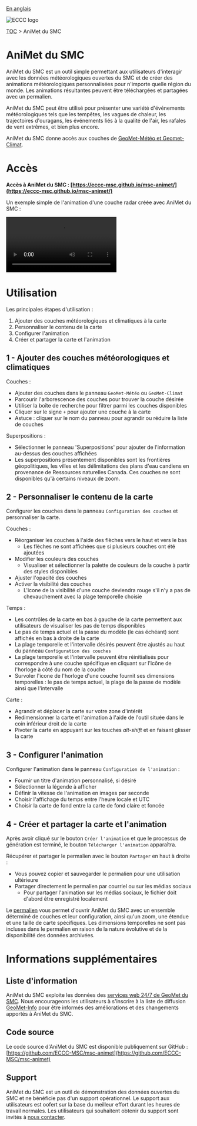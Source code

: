 [En anglais](readme_en.md)

![ECCC logo](../img_eccc-logo.png)

[TOC](../readme_fr.md) > AniMet du SMC

# AniMet du SMC

AniMet du SMC est un outil simple permettant aux utilisateurs d'interagir avec les données météorologiques ouvertes du SMC et de créer des animations météorologiques personnalisées pour n'importe quelle région du monde. Les animations résultantes peuvent être téléchargées et partagées avec un permalien.

AniMet du SMC peut être utilisé pour présenter une variété d'événements météorologiques tels que les tempêtes, les vagues de chaleur, les trajectoires d'ouragans, les événements liés à la qualité de l'air, les rafales de vent extrêmes, et bien plus encore.

AniMet du SMC donne accès aux couches de [GeoMet-Météo et Geomet-Climat](../msc-geomet/readme_fr.md).

# Accès

**Accès à AniMet du SMC : [https://eccc-msc.github.io/msc-animet/](https://eccc-msc.github.io/msc-animet/)**

Un exemple simple de l'animation d'une couche radar créée avec AniMet du SMC :

<video controls>
  <source src="https://collaboration.cmc.ec.gc.ca/cmc/cmos/public_doc/msc-animet/MSC-AniMet_Radar-Pluie_Sud-Ontario_20230323T0830Z.mp4" type="video/mp4">
</video>

# Utilisation

Les principales étapes d'utilisation :

1. Ajouter des couches météorologiques et climatiques à la carte
2. Personnaliser le contenu de la carte
3. Configurer l'animation
4. Créer et partager la carte et l'animation

## 1 - Ajouter des couches météorologiques et climatiques

Couches : 

* Ajouter des couches dans le panneau `GeoMet-Météo` ou `GeoMet-Climat`
* Parcourir l'arborescence des couches pour trouver la couche désirée
* Utiliser la boîte de recherche pour filtrer parmi les couches disponibles
* Cliquer sur le signe `+` pour ajouter une couche à la carte
* Astuce : cliquer sur le nom du panneau pour agrandir ou réduire la liste de couches

Superpositions :

* Sélectionner le panneau 'Superpositions' pour ajouter de l'information au-dessus des couches affichées
* Les superpositions présentement disponibles sont les frontières géopolitiques, les villes et les délimitations des plans d'eau candiens en provenance de Ressources naturelles Canada. Ces couches ne sont disponibles qu'à certains niveaux de zoom.

## 2 - Personnaliser le contenu de la carte

Configurer les couches dans le panneau `Configuration des couches` et personnaliser la carte.

Couches :

* Réorganiser les couches à l'aide des flèches vers le haut et vers le bas
  * Les flèches ne sont affichées que si plusieurs couches ont été ajoutées
* Modifier les couleurs des couches
  * Visualiser et sélectionner la palette de couleurs de la couche à partir des styles disponibles
* Ajuster l'opacité des couches
* Activer la visibilité des couches
  * L'icone de la visibilité d'une couche deviendra rouge s'il n'y a pas de chevauchement avec la plage temporelle choisie


Temps :

* Les contrôles de la carte en bas à gauche de la carte permettent aux utilisateurs de visualiser les pas de temps disponibles
* Le pas de temps actuel et la passe du modèle (le cas échéant) sont affichés en bas à droite de la carte
* La plage temporelle et l'intervalle désirés peuvent être ajustés au haut du panneau `Configuration des couches`
* La plage temporelle et l'intervalle peuvent être réinitialisés pour correspondre à une couche spécifique en cliquant sur l'icône de l'horloge à côté du nom de la couche
* Survoler l'icone de l'horloge d'une couche fournit ses dimensions temporelles : le pas de temps actuel, la plage de la passe de modèle ainsi que l'intervalle

Carte :

* Agrandir et déplacer la carte sur votre zone d'intérêt
* Redimensionner la carte et l'animation à l'aide de l'outil située dans le coin inférieur droit de la carte
* Pivoter la carte en appuyant sur les touches _alt-shift_ et en faisant glisser la carte

## 3 - Configurer l'animation

Configurer l'animation dans le panneau `Configuration de l'animation` :

* Fournir un titre d'animation personnalisé, si désiré
* Sélectionner la légende à afficher
* Définir la vitesse de l'animation en images par seconde
* Choisir l'affichage du temps entre l'heure locale et UTC
* Choisir la carte de fond entre la carte de fond claire et foncée

## 4 - Créer et partager la carte et l'animation

Après avoir cliqué sur le bouton `Créer l'animation` et que le processus de génération est terminé, le bouton `Télécharger l'animation` apparaîtra.

Récupérer et partager le permalien avec le bouton `Partager` en haut à droite :

* Vous pouvez copier et sauvegarder le permalien pour une utilisation ultérieure
* Partager directement le permalien par courriel ou sur les médias sociaux
  * Pour partager l'animation sur les médias sociaux, le fichier doit d'abord être enregistré localement

Le [permalien](https://fr.wikipedia.org/wiki/Permalien) vous permet d'ouvrir AniMet du SMC avec un ensemble déterminé de couches et leur configuration, ainsi qu'un zoom, une étendue et une taille de carte spécifiques. Les dimensions temporelles ne sont pas incluses dans le permalien en raison de la nature évolutive et de la disponibilité des données archivées.

# Informations supplémentaires

## Liste d'information

AniMet du SMC exploite les données des [services web 24/7 de GeoMet du SMC](../msc-geomet/readme_fr.md). Nous encourageons les utilisateurs à s'inscrire à la liste de diffusion [GeoMet-Info](https://lists.ec.gc.ca/cgi-bin/mailman/listinfo/geomet-info) pour être informés des améliorations et des changements apportés à AniMet du SMC.

## Code source

Le code source d'AniMet du SMC est disponible publiquement sur GitHub : [https://github.com/ECCC-MSC/msc-animet](https://github.com/ECCC-MSC/msc-animet)


## Support

AniMet du SMC est un outil de démonstration des données ouvertes du SMC et ne bénéficie pas d'un support opérationnel. Le support aux utilisateurs est oofert sur la base du meilleur effort durant les heures de travail normales. Les utilisateurs qui souhaitent obtenir du support sont invités à [nous contacter](https://www.meteo.gc.ca/mainmenu/contact_us_f.html).
